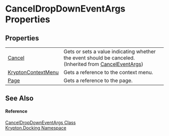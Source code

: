 # CancelDropDownEventArgs Properties




## Properties
<table>
<tr>
<td><a href="https://learn.microsoft.com/dotnet/api/system.componentmodel.canceleventargs.cancel#system-componentmodel-canceleventargs-cancel" target="_blank" rel="noopener noreferrer">Cancel</a></td>
<td>Gets or sets a value indicating whether the event should be canceled.<br />(Inherited from <a href="https://learn.microsoft.com/dotnet/api/system.componentmodel.canceleventargs" target="_blank" rel="noopener noreferrer">CancelEventArgs</a>)</td></tr>
<tr>
<td><a href="50e2f5c9-2f0b-39dc-1938-30903d633821.md">KryptonContextMenu</a></td>
<td>Gets a reference to the context menu.</td></tr>
<tr>
<td><a href="3d29e82c-1716-e512-7cb8-8117f7b60601.md">Page</a></td>
<td>Gets a reference to the page.</td></tr>
</table>

## See Also


#### Reference
<a href="8003ea4a-4dcc-47d7-1679-85696462cedb.md">CancelDropDownEventArgs Class</a>  
<a href="98399376-cf41-9454-4b4d-4fab2ca20bc7.md">Krypton.Docking Namespace</a>  

